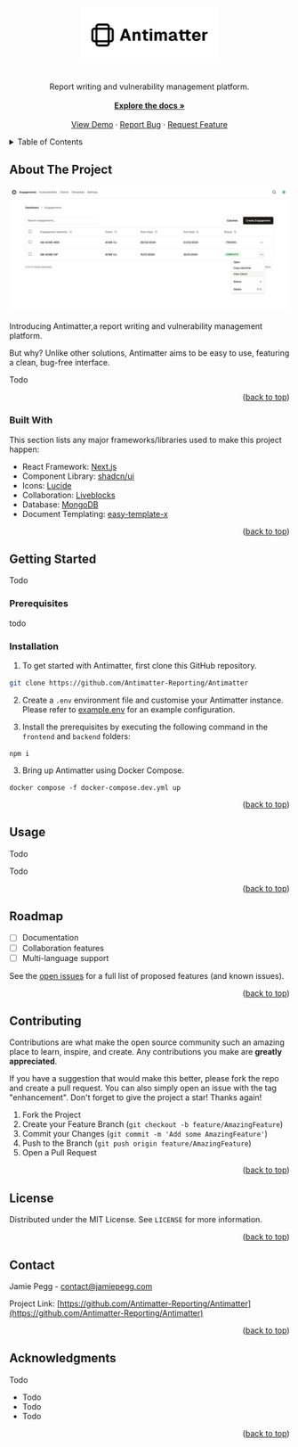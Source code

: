 <a name="readme-top"></a>

<!-- PROJECT LOGO -->
<div align="center">
  <a href="https://github.com/Antimatter-Reporting/Antimatter">
    <img src="/images/header.png" alt="Logo" width="250" height="100">
  </a>
  <br /><br />
  <p align="center">
    Report writing and vulnerability management platform.
    <br /><br />
    <a href="#"><strong>Explore the docs »</strong></a>
    <br />
    <br />
    <a href="#">View Demo</a>
    ·
    <a href="https://github.com/Antimatter-Reporting/Antimatter/issues">Report Bug</a>
    ·
    <a href="https://github.com/Antimatter-Reporting/Antimatter/issues">Request Feature</a>
  </p>
</div>



<!-- TABLE OF CONTENTS -->
<details>
  <summary>Table of Contents</summary>
  <ol>
    <li>
      <a href="#about-the-project">About The Project</a>
      <ul>
        <li><a href="#built-with">Built With</a></li>
      </ul>
    </li>
    <li>
      <a href="#getting-started">Getting Started</a>
      <ul>
        <li><a href="#prerequisites">Prerequisites</a></li>
        <li><a href="#installation">Installation</a></li>
      </ul>
    </li>
    <li><a href="#usage">Usage</a></li>
    <li><a href="#roadmap">Roadmap</a></li>
    <li><a href="#contributing">Contributing</a></li>
    <li><a href="#license">License</a></li>
    <li><a href="#contact">Contact</a></li>
    <li><a href="#acknowledgments">Acknowledgments</a></li>
  </ol>
</details>

<!-- ABOUT THE PROJECT -->
## About The Project
![Antimatter Screen Shot](/images/engagements-table.png)

Introducing Antimatter,a report writing and vulnerability management platform.

But why? Unlike other solutions, Antimatter aims to be easy to use, featuring a clean, bug-free interface.

Todo

<p align="right">(<a href="#readme-top">back to top</a>)</p>



### Built With

This section lists any major frameworks/libraries used to make this project happen:

* React Framework: [Next.js](https://nextjs.org)
* Component Library: [shadcn/ui](https://ui.shadcn.com)
* Icons: [Lucide](https://lucide.dev)
* Collaboration: [Liveblocks](https://liveblocks.io)
* Database: [MongoDB](https://www.mongodb.com)
* Document Templating: [easy-template-x](https://github.com/alonrbar/easy-template-x)

<p align="right">(<a href="#readme-top">back to top</a>)</p>



<!-- GETTING STARTED -->
## Getting Started

Todo

### Prerequisites
todo

### Installation

1. To get started with Antimatter, first clone this GitHub repository.
```bash
git clone https://github.com/Antimatter-Reporting/Antimatter
```
2. Create a `.env` environment file and customise your Antimatter instance. Please refer to [example.env](https://github.com/Antimatter-Reporting/Antimatter/blob/main/example.env) for an example configuration.

4. Install the prerequisites by executing the following command in the `frontend` and `backend` folders:
```
npm i
```

3. Bring up Antimatter using Docker Compose.
```
docker compose -f docker-compose.dev.yml up
```

<p align="right">(<a href="#readme-top">back to top</a>)</p>



<!-- USAGE EXAMPLES -->
## Usage

Todo

Todo

<p align="right">(<a href="#readme-top">back to top</a>)</p>



<!-- ROADMAP -->
## Roadmap

- [ ] Documentation
- [ ] Collaboration features
- [ ] Multi-language support

See the [open issues](https://github.com/Antimatter-Reporting/Antimatter/issues) for a full list of proposed features (and known issues).

<p align="right">(<a href="#readme-top">back to top</a>)</p>



<!-- CONTRIBUTING -->
## Contributing

Contributions are what make the open source community such an amazing place to learn, inspire, and create. Any contributions you make are **greatly appreciated**.

If you have a suggestion that would make this better, please fork the repo and create a pull request. You can also simply open an issue with the tag "enhancement".
Don't forget to give the project a star! Thanks again!

1. Fork the Project
2. Create your Feature Branch (`git checkout -b feature/AmazingFeature`)
3. Commit your Changes (`git commit -m 'Add some AmazingFeature'`)
4. Push to the Branch (`git push origin feature/AmazingFeature`)
5. Open a Pull Request

<p align="right">(<a href="#readme-top">back to top</a>)</p>



<!-- LICENSE -->
## License

Distributed under the MIT License. See `LICENSE` for more information.

<p align="right">(<a href="#readme-top">back to top</a>)</p>



<!-- CONTACT -->
## Contact

Jamie Pegg - contact@jamiepegg.com

Project Link: [https://github.com/Antimatter-Reporting/Antimatter](https://github.com/Antimatter-Reporting/Antimatter)

<p align="right">(<a href="#readme-top">back to top</a>)</p>



<!-- ACKNOWLEDGMENTS -->
## Acknowledgments

Todo

* Todo
* Todo
* Todo

<p align="right">(<a href="#readme-top">back to top</a>)</p>
